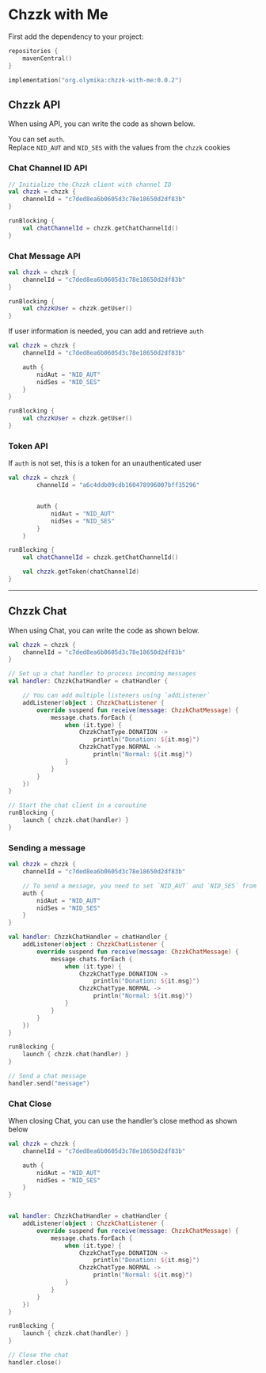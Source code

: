 
# Chzzk with Me

First add the dependency to your project:
```kotlin
repositories {
    mavenCentral()
}

implementation("org.olymika:chzzk-with-me:0.0.2")
```

## Chzzk API
When using API, you can write the code as shown below.

You can set `auth`. <br>
Replace `NID_AUT` and `NID_SES` with the values from the `chzzk` cookies


### Chat Channel ID API
```kotlin
// Initialize the Chzzk client with channel ID
val chzzk = chzzk {
    channelId = "c7ded8ea6b0605d3c78e18650d2df83b"
}

runBlocking {
    val chatChannelId = chzzk.getChatChannelId()
}
```

### Chat Message API
```kotlin
val chzzk = chzzk {
    channelId = "c7ded8ea6b0605d3c78e18650d2df83b"
}

runBlocking {
    val chzzkUser = chzzk.getUser()
}
```
If user information is needed, you can add and retrieve `auth`
```kotlin
val chzzk = chzzk {
    channelId = "c7ded8ea6b0605d3c78e18650d2df83b"

    auth {
        nidAut = "NID_AUT"
        nidSes = "NID_SES"
    }
}

runBlocking {
    val chzzkUser = chzzk.getUser()
}
```

### Token API
If `auth` is not set, this is a token for an unauthenticated user
```kotlin
val chzzk = chzzk {
        channelId = "a6c4ddb09cdb160478996007bff35296"


        auth {
            nidAut = "NID_AUT"
            nidSes = "NID_SES"
        }
    }

runBlocking {
    val chatChannelId = chzzk.getChatChannelId()

    val chzzk.getToken(chatChannelId)
}
```

- - -

## Chzzk Chat
When using Chat, you can write the code as shown below.
```kotlin
val chzzk = chzzk {
    channelId = "c7ded8ea6b0605d3c78e18650d2df83b"
}

// Set up a chat handler to process incoming messages
val handler: ChzzkChatHandler = chatHandler {

    // You can add multiple listeners using `addListener`
    addListener(object : ChzzkChatListener {
        override suspend fun receive(message: ChzzkChatMessage) {
            message.chats.forEach {
                when (it.type) {
                    ChzzkChatType.DONATION ->
                        println("Donation: ${it.msg}")
                    ChzzkChatType.NORMAL ->
                        println("Normal: ${it.msg}")
                }
            }
        }
    })
}

// Start the chat client in a coroutine
runBlocking {
    launch { chzzk.chat(handler) }
}
```

### Sending a message
```kotlin
val chzzk = chzzk {
    channelId = "c7ded8ea6b0605d3c78e18650d2df83b"

    // To send a message, you need to set `NID_AUT` and `NID_SES` from the cookies.
    auth {
        nidAut = "NID_AUT"
        nidSes = "NID_SES"
    }
}

val handler: ChzzkChatHandler = chatHandler {
    addListener(object : ChzzkChatListener {
        override suspend fun receive(message: ChzzkChatMessage) {
            message.chats.forEach {
                when (it.type) {
                    ChzzkChatType.DONATION ->
                        println("Donation: ${it.msg}")
                    ChzzkChatType.NORMAL ->
                        println("Normal: ${it.msg}")
                }
            }
        }
    })
}

runBlocking {
    launch { chzzk.chat(handler) }
}

// Send a chat message
handler.send("message")
```

### Chat Close
When closing Chat, you can use the handler’s close method as shown below
```kotlin
val chzzk = chzzk {
    channelId = "c7ded8ea6b0605d3c78e18650d2df83b"

    auth {
        nidAut = "NID_AUT"
        nidSes = "NID_SES"
    }
}


val handler: ChzzkChatHandler = chatHandler {
    addListener(object : ChzzkChatListener {
        override suspend fun receive(message: ChzzkChatMessage) {
            message.chats.forEach {
                when (it.type) {
                    ChzzkChatType.DONATION ->
                        println("Donation: ${it.msg}")
                    ChzzkChatType.NORMAL ->
                        println("Normal: ${it.msg}")
                }
            }
        }
    })
}

runBlocking {
    launch { chzzk.chat(handler) }
}

// Close the chat
handler.close()
```
